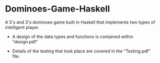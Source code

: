 # Dominoes-Game-Haskell
A 5's and 3's dominoes game built in Haskell that implements two types of intelligent player.

- A design of the data types and functions is contained within "design.pdf"

- Details of the testing that took place are covered in the "Testing.pdf" file.

